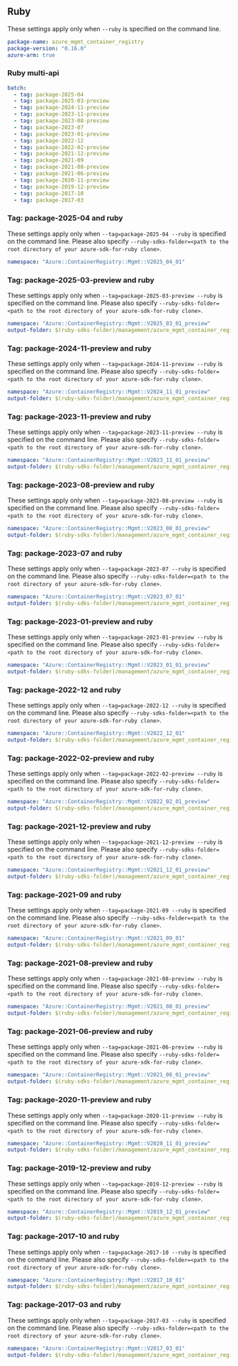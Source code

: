 ## Ruby

These settings apply only when `--ruby` is specified on the command line.

``` yaml
package-name: azure_mgmt_container_registry
package-version: "0.16.0"
azure-arm: true
```

### Ruby multi-api

``` yaml $(ruby) && $(multiapi)
batch:
  - tag: package-2025-04
  - tag: package-2025-03-preview
  - tag: package-2024-11-preview
  - tag: package-2023-11-preview
  - tag: package-2023-08-preview
  - tag: package-2023-07
  - tag: package-2023-01-preview
  - tag: package-2022-12
  - tag: package-2022-02-preview
  - tag: package-2021-12-preview
  - tag: package-2021-09
  - tag: package-2021-08-preview
  - tag: package-2021-06-preview
  - tag: package-2020-11-preview
  - tag: package-2019-12-preview
  - tag: package-2017-10
  - tag: package-2017-03
```

### Tag: package-2025-04 and ruby

These settings apply only when `--tag=package-2025-04 --ruby` is specified on the command line.
Please also specify `--ruby-sdks-folder=<path to the root directory of your azure-sdk-for-ruby clone>`.

``` yaml $(tag) == 'package-2025-04' && $(ruby)
namespace: "Azure::ContainerRegistry::Mgmt::V2025_04_01"
```

### Tag: package-2025-03-preview and ruby

These settings apply only when `--tag=package-2025-03-preview --ruby` is specified on the command line.
Please also specify `--ruby-sdks-folder=<path to the root directory of your azure-sdk-for-ruby clone>`.

``` yaml $(tag) == 'package-2025-03-preview' && $(ruby)
namespace: "Azure::ContainerRegistry::Mgmt::V2025_03_01_preview"
output-folder: $(ruby-sdks-folder)/management/azure_mgmt_container_registry/lib
```

### Tag: package-2024-11-preview and ruby

These settings apply only when `--tag=package-2024-11-preview --ruby` is specified on the command line.
Please also specify `--ruby-sdks-folder=<path to the root directory of your azure-sdk-for-ruby clone>`.

``` yaml $(tag) == 'package-2024-11-preview' && $(ruby)
namespace: "Azure::ContainerRegistry::Mgmt::V2024_11_01_preview"
output-folder: $(ruby-sdks-folder)/management/azure_mgmt_container_registry/lib
```

### Tag: package-2023-11-preview and ruby

These settings apply only when `--tag=package-2023-11-preview --ruby` is specified on the command line.
Please also specify `--ruby-sdks-folder=<path to the root directory of your azure-sdk-for-ruby clone>`.

``` yaml $(tag) == 'package-2023-11-preview' && $(ruby)
namespace: "Azure::ContainerRegistry::Mgmt::V2023_11_01_preview"
output-folder: $(ruby-sdks-folder)/management/azure_mgmt_container_registry/lib
```

### Tag: package-2023-08-preview and ruby

These settings apply only when `--tag=package-2023-08-preview --ruby` is specified on the command line.
Please also specify `--ruby-sdks-folder=<path to the root directory of your azure-sdk-for-ruby clone>`.

``` yaml $(tag) == 'package-2023-08-preview' && $(ruby)
namespace: "Azure::ContainerRegistry::Mgmt::V2023_08_01_preview"
output-folder: $(ruby-sdks-folder)/management/azure_mgmt_container_registry/lib
```

### Tag: package-2023-07 and ruby

These settings apply only when `--tag=package-2023-07 --ruby` is specified on the command line.
Please also specify `--ruby-sdks-folder=<path to the root directory of your azure-sdk-for-ruby clone>`.

``` yaml $(tag) == 'package-2023-07' && $(ruby)
namespace: "Azure::ContainerRegistry::Mgmt::V2023_07_01"
output-folder: $(ruby-sdks-folder)/management/azure_mgmt_container_registry/lib
```

### Tag: package-2023-01-preview and ruby

These settings apply only when `--tag=package-2023-01-preview --ruby` is specified on the command line.
Please also specify `--ruby-sdks-folder=<path to the root directory of your azure-sdk-for-ruby clone>`.

``` yaml $(tag) == 'package-2023-01-preview' && $(ruby)
namespace: "Azure::ContainerRegistry::Mgmt::V2023_01_01_preview"
output-folder: $(ruby-sdks-folder)/management/azure_mgmt_container_registry/lib
```

### Tag: package-2022-12 and ruby

These settings apply only when `--tag=package-2022-12 --ruby` is specified on the command line.
Please also specify `--ruby-sdks-folder=<path to the root directory of your azure-sdk-for-ruby clone>`.

``` yaml $(tag) == 'package-2022-12' && $(ruby)
namespace: "Azure::ContainerRegistry::Mgmt::V2022_12_01"
output-folder: $(ruby-sdks-folder)/management/azure_mgmt_container_registry/lib
```

### Tag: package-2022-02-preview and ruby

These settings apply only when `--tag=package-2022-02-preview --ruby` is specified on the command line.
Please also specify `--ruby-sdks-folder=<path to the root directory of your azure-sdk-for-ruby clone>`.

``` yaml $(tag) == 'package-2022-02-preview' && $(ruby)
namespace: "Azure::ContainerRegistry::Mgmt::V2022_02_01_preview"
output-folder: $(ruby-sdks-folder)/management/azure_mgmt_container_registry/lib
```

### Tag: package-2021-12-preview and ruby

These settings apply only when `--tag=package-2021-12-preview --ruby` is specified on the command line.
Please also specify `--ruby-sdks-folder=<path to the root directory of your azure-sdk-for-ruby clone>`.

``` yaml $(tag) == 'package-2021-12-preview' && $(ruby)
namespace: "Azure::ContainerRegistry::Mgmt::V2021_12_01_preview"
output-folder: $(ruby-sdks-folder)/management/azure_mgmt_container_registry/lib
```

### Tag: package-2021-09 and ruby

These settings apply only when `--tag=package-2021-09 --ruby` is specified on the command line.
Please also specify `--ruby-sdks-folder=<path to the root directory of your azure-sdk-for-ruby clone>`.

``` yaml $(tag) == 'package-2021-09' && $(ruby)
namespace: "Azure::ContainerRegistry::Mgmt::V2021_09_01"
output-folder: $(ruby-sdks-folder)/management/azure_mgmt_container_registry/lib
```

### Tag: package-2021-08-preview and ruby

These settings apply only when `--tag=package-2021-08-preview --ruby` is specified on the command line.
Please also specify `--ruby-sdks-folder=<path to the root directory of your azure-sdk-for-ruby clone>`.

``` yaml $(tag) == 'package-2021-08-preview' && $(ruby)
namespace: "Azure::ContainerRegistry::Mgmt::V2021_08_01_preview"
output-folder: $(ruby-sdks-folder)/management/azure_mgmt_container_registry/lib
```

### Tag: package-2021-06-preview and ruby

These settings apply only when `--tag=package-2021-06-preview --ruby` is specified on the command line.
Please also specify `--ruby-sdks-folder=<path to the root directory of your azure-sdk-for-ruby clone>`.

``` yaml $(tag) == 'package-2021-06-preview' && $(ruby)
namespace: "Azure::ContainerRegistry::Mgmt::V2021_06_01_preview"
output-folder: $(ruby-sdks-folder)/management/azure_mgmt_container_registry/lib
```

### Tag: package-2020-11-preview and ruby

These settings apply only when `--tag=package-2020-11-preview --ruby` is specified on the command line.
Please also specify `--ruby-sdks-folder=<path to the root directory of your azure-sdk-for-ruby clone>`.

``` yaml $(tag) == 'package-2020-11-preview' && $(ruby)
namespace: "Azure::ContainerRegistry::Mgmt::V2020_11_01_preview"
output-folder: $(ruby-sdks-folder)/management/azure_mgmt_container_registry/lib
```

### Tag: package-2019-12-preview and ruby

These settings apply only when `--tag=package-2019-12-preview --ruby` is specified on the command line.
Please also specify `--ruby-sdks-folder=<path to the root directory of your azure-sdk-for-ruby clone>`.

``` yaml $(tag) == 'package-2019-12-preview' && $(ruby)
namespace: "Azure::ContainerRegistry::Mgmt::V2019_12_01_preview"
output-folder: $(ruby-sdks-folder)/management/azure_mgmt_container_registry/lib
```

### Tag: package-2017-10 and ruby

These settings apply only when `--tag=package-2017-10 --ruby` is specified on the command line.
Please also specify `--ruby-sdks-folder=<path to the root directory of your azure-sdk-for-ruby clone>`.

``` yaml $(tag) == 'package-2017-10' && $(ruby)
namespace: "Azure::ContainerRegistry::Mgmt::V2017_10_01"
output-folder: $(ruby-sdks-folder)/management/azure_mgmt_container_registry/lib
```

### Tag: package-2017-03 and ruby

These settings apply only when `--tag=package-2017-03 --ruby` is specified on the command line.
Please also specify `--ruby-sdks-folder=<path to the root directory of your azure-sdk-for-ruby clone>`.

``` yaml $(tag) == 'package-2017-03' && $(ruby)
namespace: "Azure::ContainerRegistry::Mgmt::V2017_03_01"
output-folder: $(ruby-sdks-folder)/management/azure_mgmt_container_registry/lib
```


